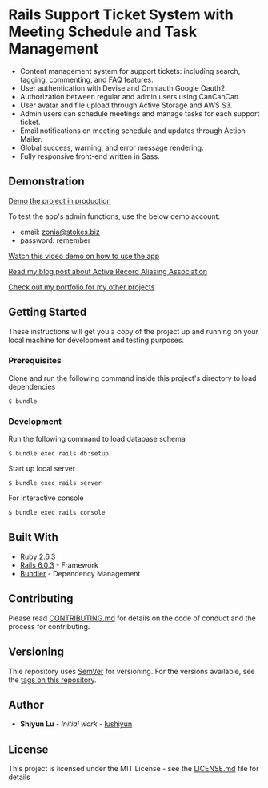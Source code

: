 # Rails Support Ticket System with Meeting Schedule and Task Management

* Content management system for support tickets: including search, tagging, commenting, and FAQ features. 
* User authentication with Devise and Omniauth Google Oauth2.
* Authorization between regular and admin users using CanCanCan.
* User avatar and file upload through Active Storage and AWS S3.
* Admin users can schedule meetings and manage tasks for each support ticket.
* Email notifications on meeting schedule and updates through Action Mailer.
* Global success, warning, and error message rendering.
* Fully responsive front-end written in Sass.

## Demonstration

[Demo the project in production](https://tickety-boo.herokuapp.com/)

To test the app's admin functions, use the below demo account:
* email: zonia@stokes.biz
* password: remember

[Watch this video demo on how to use the app](https://youtu.be/boiLHpAFJIk)

[Read my blog post about Active Record Aliasing Association](https://medium.com/@lushiyun/using-aliasing-associations-for-intuitive-development-reflections-from-a-rails-project-faea6c66f9af)

[Check out my portfolio for my other projects](https://www.shiyunlu.com/)

## Getting Started

These instructions will get you a copy of the project up and running on your local machine for development and testing purposes.

### Prerequisites

Clone and run the following command inside this project's directory to load dependencies

    $ bundle

### Development

Run the following command to load database schema

    $ bundle exec rails db:setup

Start up local server

    $ bundle exec rails server

For interactive console

    $ bundle exec rails console

## Built With

* [Ruby 2.6.3](https://www.ruby-lang.org/en/news/2019/04/17/ruby-2-6-3-released/)
* [Rails 6.0.3](https://rubyonrails.org/) - Framework
* [Bundler](https://bundler.io/) - Dependency Management

## Contributing

Please read [CONTRIBUTING.md](https://gist.github.com/lushiyun/c8af9e2f2d6470468cfc37aa28f6edeb) for details on the code of conduct and the process for contributing.

## Versioning

Thie repository uses [SemVer](http://semver.org/) for versioning. For the versions available, see the [tags on this repository](https://github.com/lushiyun/sinatra-classmate-directory-app/tags). 

## Author

* **Shiyun Lu** - *Initial work* - [lushiyun](https://github.com/lushiyun)

## License

This project is licensed under the MIT License - see the [LICENSE.md](LICENSE.md) file for details